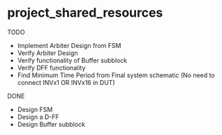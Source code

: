 # project_shared_resources

TODO
- Implement Arbiter Design from FSM
- Verify Arbiter Design
- Verify functionality of Buffer subblock
- Verify DFF functionality
- Find Minimum Time Period from Final system schematic (No need to connect INVx1 OR INVx16 in DUT)


DONE
- Design FSM
- Design a D-FF
- Design Buffer subblock

